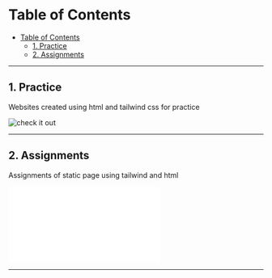 # Table of Contents
- [Table of Contents](#table-of-contents)
  - [1. Practice](#1-practice)
  - [2. Assignments](#2-assignments)

<hr/>

## 1. Practice

Websites created using html and tailwind css for practice

![check it out]()

<hr/>

## 2. Assignments

Assignments of static page using tailwind and html

![check it out](./2.%20Assigments/readme.md)

<hr/>